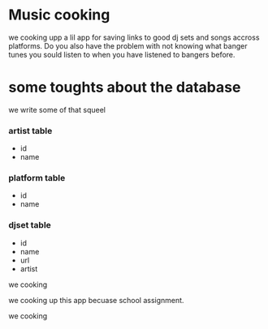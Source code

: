 # Music cooking 


we cooking upp a lil app for saving links to good dj sets and songs accross platforms.
Do you also have the problem with not knowing what banger tunes you sould listen to when you have listened to bangers before.





# some toughts about the database
 we write some of that squeel 

### artist table
  - id 
  - name

### platform table 
   - id
   - name


### djset table
  - id 
  - name
  - url
  - artist







we cooking

we cooking up this app becuase school assignment. 

we cooking
